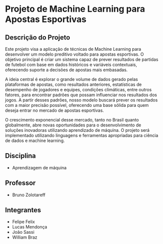 
# Projeto de Machine Learning para Apostas Esportivas

## Descrição do Projeto
Este projeto visa a aplicação de técnicas de Machine Learning para desenvolver um modelo preditivo voltado para apostas esportivas. O objetivo principal é criar um sistema capaz de prever resultados de partidas de futebol com base em dados históricos e variáveis contextuais, oferecendo suporte a decisões de apostas mais embasadas.

A ideia central é explorar o grande volume de dados gerado pelas plataformas de apostas, como resultados anteriores, estatísticas de desempenho de jogadores e equipes, condições climáticas, entre outros fatores, para encontrar padrões que possam influenciar nos resultados dos jogos. A partir desses padrões, nosso modelo buscará prever os resultados com a maior precisão possível, oferecendo uma base sólida para quem deseja entrar no mercado de apostas esportivas.

O crescimento exponencial desse mercado, tanto no Brasil quanto globalmente, abre novas oportunidades para o desenvolvimento de soluções inovadoras utilizando aprendizado de máquina. O projeto será implementado utilizando linguagens e ferramentas apropriadas para ciência de dados e machine learning.

## Disciplina
- Aprendizagem de máquina

## Professor
- Bruno Zolotareff

## Integrantes
- Felipe Felix
- Lucas Mendonça
- João Sassi
- William Braz

